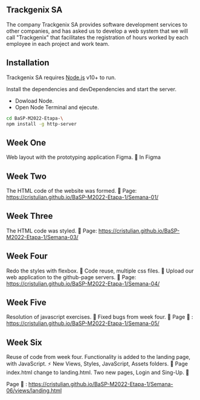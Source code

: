 ## Trackgenix SA
The company Trackgenix SA provides software development services to other companies, and has asked us to develop a web system that we will call "Trackgenix" that facilitates the registration of hours worked by each employee in each project and work team.
## Installation

Trackgenix SA requires [Node.js](https://nodejs.org/) v10+ to run.

Install the dependencies and devDependencies and start the server.
- Dowload Node.
- Open Node Terminal and ejecute.
```sh
cd BaSP-M2022-Etapa-\
npm install -g http-server
```
## Week One
Web layout with the prototyping application Figma. :wrench:
In Figma

## Week Two
The HTML code of the website was formed. :wrench:
Page: https://cristulian.github.io/BaSP-M2022-Etapa-1/Semana-01/

## Week Three
The HTML code was styled. :wrench:
Page: https://cristulian.github.io/BaSP-M2022-Etapa-1/Semana-03/

## Week Four
Redo the styles with flexbox.  :wrench:
Code reuse, multiple css files. :muscle:
Upload our web application to the github-page servers. :newspaper:
Page: https://cristulian.github.io/BaSP-M2022-Etapa-1/Semana-04/

## Week Five
Resolution of javascript exercises.  :wrench:
Fixed bugs from week four. :muscle:
Page :newspaper: : https://cristulian.github.io/BaSP-M2022-Etapa-1/Semana-05/ 

## Week Six
Reuse of code from week four.
Functionality is added to the landing page, with JavaScript. :zap:
New Views, Styles, JavaScript, Assets folders. :file_folder:
Page index.html change to landing.html.
Two new pages, Login and Sing-Up. :eyes:


Page :newspaper: : https://cristulian.github.io/BaSP-M2022-Etapa-1/Semana-06/views/landing.html